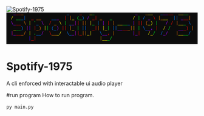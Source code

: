 ![Spotify-1975](https://img.shields.io/github/license/sairash/Patra)<br/>
<img src="screen_shots/logo.PNG"><br/>
# Spotify-1975
A cli enforced with interactable ui audio player

#run program
How to run program.
```
py main.py
 ```
